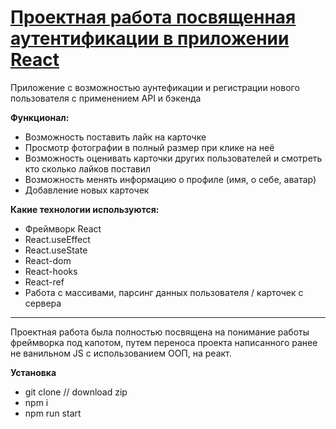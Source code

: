 # [Проектная работа посвященная аутентификации в приложении React](https://mesto-rouge.vercel.app/)

Приложение с возможностью аунтефикации и регистрации нового пользователя с применением API и бэкенда

**Функционал:**

- Возможность поставить лайк на карточке
- Просмотр фотографии в полный размер при клике на неё
- Возможность оценивать карточки других пользователей и смотреть кто сколько лайков поставил
- Возможность менять информацию о профиле (имя, о себе, аватар)
- Добавление новых карточек

**Какие технологии используются:**

- Фреймворк React
- React.useEffect
- React.useState
- React-dom
- React-hooks
- React-ref
- Работа с массивами, парсинг данных пользователя / карточек с сервера

---

Проектная работа была полностью посвящена на понимание работы фреймворка под капотом, путем переноса проекта написанного ранее не ванильном JS с использованием ООП, на реакт.

**Установка**

- git clone // download zip
- npm i
- npm run start
